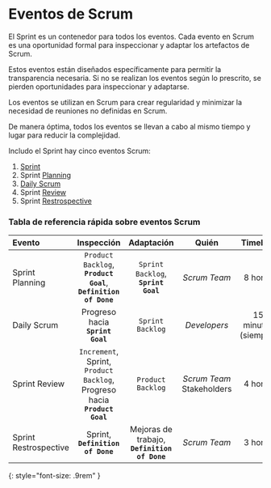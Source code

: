 # Eventos de Scrum

El <span class="evento">Sprint</span> es un contenedor para todos los eventos. <span class="highlight">Cada evento en Scrum es una oportunidad formal para inspeccionar y adaptar los artefactos</span> de Scrum.

Estos eventos están diseñados específicamente para permitir la transparencia necesaria. Si no se realizan los eventos según lo prescrito, se pierden oportunidades para inspeccionar y adaptarse.

Los eventos se utilizan en Scrum para crear regularidad y
minimizar la necesidad de reuniones no definidas en Scrum.

<span class="highlight">De manera óptima, todos los eventos se llevan a cabo al mismo tiempo y lugar para reducir la complejidad</span>.

Includo el <span class="evento">Sprint</span> hay cinco eventos Scrum:
1. <span class="evento">[Sprint](sprint)</span>
1. <span class="evento">Sprint [Planning](planning)</span>
1. <span class="evento">[Daily Scrum](daily)</span>
1. <span class="evento">Sprint [Review](review)</span>
1. <span class="evento">Sprint [Restrospective](retro)</span>

### Tabla de referencia rápida sobre eventos Scrum

| Evento | Inspección | Adaptación | Quién | Timebox |
| :--- | :----: | :----: | :----: | :----: |
| <span class="evento">Sprint Planning</span> | `Product Backlog`, <br> **`Product Goal`**, <br> **`Definition of Done`** | `Sprint Backlog`, <br> **`Sprint Goal`** | _Scrum Team_ | 8 horas |
| <span class="evento">Daily Scrum</span> | Progreso hacia <br> **`Sprint Goal`** | `Sprint Backlog` | _Developers_ | 15 minutos <br> (siempre) |
| <span class="evento">Sprint Review</span> | `Increment`, <br> <span class="evento">Sprint</span>, <br> `Product Backlog`, <br> Progreso hacia **`Product Goal`** | `Product Backlog` | _Scrum Team_ <br> Stakeholders | 4 horas |
| <span class="evento">Sprint Restrospective</span> | <span class="evento">Sprint</span>, <br> **`Definition of Done`** | Mejoras de trabajo, <br> **`Definition of Done`** | _Scrum Team_ | 3 horas |
{: style="font-size: .9rem" }
